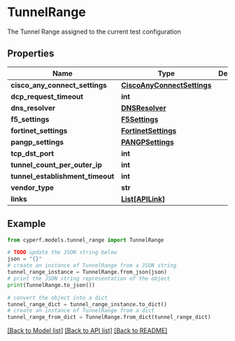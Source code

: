 # TunnelRange

The Tunnel Range assigned to the current test configuration

## Properties

Name | Type | Description | Notes
------------ | ------------- | ------------- | -------------
**cisco_any_connect_settings** | [**CiscoAnyConnectSettings**](CiscoAnyConnectSettings.md) |  | [optional] 
**dcp_request_timeout** | **int** |  | [optional] 
**dns_resolver** | [**DNSResolver**](DNSResolver.md) |  | [optional] 
**f5_settings** | [**F5Settings**](F5Settings.md) |  | [optional] 
**fortinet_settings** | [**FortinetSettings**](FortinetSettings.md) |  | [optional] 
**pangp_settings** | [**PANGPSettings**](PANGPSettings.md) |  | [optional] 
**tcp_dst_port** | **int** |  | 
**tunnel_count_per_outer_ip** | **int** |  | 
**tunnel_establishment_timeout** | **int** |  | [optional] 
**vendor_type** | **str** |  | 
**links** | [**List[APILink]**](APILink.md) |  | [optional] 

## Example

```python
from cyperf.models.tunnel_range import TunnelRange

# TODO update the JSON string below
json = "{}"
# create an instance of TunnelRange from a JSON string
tunnel_range_instance = TunnelRange.from_json(json)
# print the JSON string representation of the object
print(TunnelRange.to_json())

# convert the object into a dict
tunnel_range_dict = tunnel_range_instance.to_dict()
# create an instance of TunnelRange from a dict
tunnel_range_from_dict = TunnelRange.from_dict(tunnel_range_dict)
```
[[Back to Model list]](../README.md#documentation-for-models) [[Back to API list]](../README.md#documentation-for-api-endpoints) [[Back to README]](../README.md)


